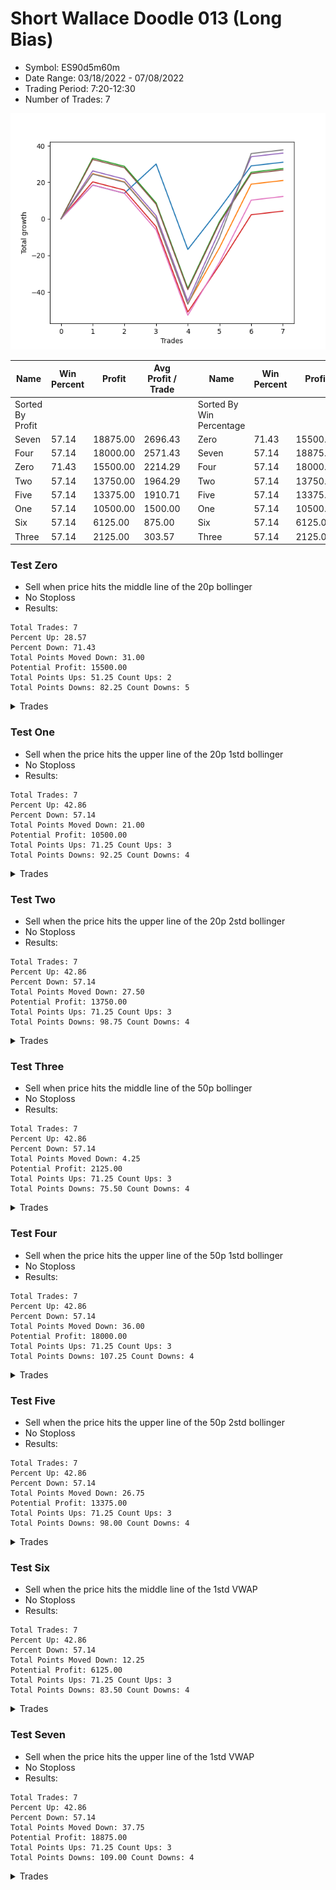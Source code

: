 # Short Wallace Doodle 013 (Long Bias)
- Symbol: ES90d5m60m
- Date Range: 03/18/2022 - 07/08/2022
- Trading Period: 7:20-12:30
- Number of Trades: 7

![Plot](ShortWallaceDoodle013ES90d5m60m(LongBias).png)

| Name | Win Percent | Profit | Avg Profit / Trade |     | Name | Win Percent | Profit | Avg Profit / Trade |
| ---- | ----------- | ------ | ------------------ | --- | ---- | ----------- | ------ | ------------------ |
| Sorted By <br> Profit | | | | | Sorted By <br> Win Percentage ||||
| Seven | 57.14 | 18875.00 | 2696.43 |     | Zero | 71.43 | 15500.00 | 2214.29 |
| Four | 57.14 | 18000.00 | 2571.43 |     | Seven | 57.14 | 18875.00 | 2696.43 |
| Zero | 71.43 | 15500.00 | 2214.29 |     | Four | 57.14 | 18000.00 | 2571.43 |
| Two | 57.14 | 13750.00 | 1964.29 |     | Two | 57.14 | 13750.00 | 1964.29 |
| Five | 57.14 | 13375.00 | 1910.71 |     | Five | 57.14 | 13375.00 | 1910.71 |
| One | 57.14 | 10500.00 | 1500.00 |     | One | 57.14 | 10500.00 | 1500.00 |
| Six | 57.14 | 6125.00 | 875.00 |     | Six | 57.14 | 6125.00 | 875.00 |
| Three | 57.14 | 2125.00 | 303.57 |     | Three | 57.14 | 2125.00 | 303.57 |

### Test Zero
* Sell when price hits the middle line of the 20p bollinger
* No Stoploss
* Results:
```
Total Trades: 7
Percent Up: 28.57
Percent Down: 71.43
Total Points Moved Down: 31.00
Potential Profit: 15500.00
Total Points Ups: 51.25 Count Ups: 2
Total Points Downs: 82.25 Count Downs: 5
```

<details><summary>Trades</summary>

<code>In: 2022-04-06 11:05:00		Out: 2022-04-06 11:08:10		Total Position Time: 03:10		Total Move Down: 18.50		Total to Date: 18.50</code> <br />
<code>In: 2022-04-13 08:05:00		Out: 2022-04-13 09:05:55		Total Position Time: 60:55		Total Move Down: -4.50		Total to Date: 14.00</code> <br />
<code>In: 2022-04-25 11:35:00		Out: 2022-04-25 12:07:15		Total Position Time: 32:15		Total Move Down: 16.00		Total to Date: 30.00</code> <br />
<code>In: 2022-05-04 11:55:00		Out: 2022-05-04 12:46:00		Total Position Time: 51:00		Total Move Down: -46.75		Total to Date: -16.75</code> <br />
<code>In: 2022-05-19 08:50:00		Out: 2022-05-19 09:21:05		Total Position Time: 31:05		Total Move Down: 22.25		Total to Date: 5.50</code> <br />
<code>In: 2022-05-19 12:05:00		Out: 2022-05-19 12:18:20		Total Position Time: 13:20		Total Move Down: 23.50		Total to Date: 29.00</code> <br />
<code>In: 2022-07-06 11:45:00		Out: 2022-07-06 12:45:55		Total Position Time: 60:55		Total Move Down: 2.00		Total to Date: 31.00</code> <br />


</details>

### Test One
* Sell when the price hits the upper line of the 20p 1std bollinger
* No Stoploss
* Results:
```
Total Trades: 7
Percent Up: 42.86
Percent Down: 57.14
Total Points Moved Down: 21.00
Potential Profit: 10500.00
Total Points Ups: 71.25 Count Ups: 3
Total Points Downs: 92.25 Count Downs: 4
```

<details><summary>Trades</summary>

<code>In: 2022-04-06 11:05:00		Out: 2022-04-06 11:09:45		Total Position Time: 04:45		Total Move Down: 24.75		Total to Date: 24.75</code> <br />
<code>In: 2022-04-13 08:05:00		Out: 2022-04-13 09:05:55		Total Position Time: 60:55		Total Move Down: -4.50		Total to Date: 20.25</code> <br />
<code>In: 2022-04-25 11:35:00		Out: 2022-04-25 12:35:55		Total Position Time: 60:55		Total Move Down: -20.00		Total to Date: 0.25</code> <br />
<code>In: 2022-05-04 11:55:00		Out: 2022-05-04 12:46:00		Total Position Time: 51:00		Total Move Down: -46.75		Total to Date: -46.50</code> <br />
<code>In: 2022-05-19 08:50:00		Out: 2022-05-19 09:40:30		Total Position Time: 50:30		Total Move Down: 30.75		Total to Date: -15.75</code> <br />
<code>In: 2022-05-19 12:05:00		Out: 2022-05-19 12:24:50		Total Position Time: 19:50		Total Move Down: 34.75		Total to Date: 19.00</code> <br />
<code>In: 2022-07-06 11:45:00		Out: 2022-07-06 12:45:55		Total Position Time: 60:55		Total Move Down: 2.00		Total to Date: 21.00</code> <br />


</details>

### Test Two
* Sell when the price hits the upper line of the 20p 2std bollinger
* No Stoploss
* Results:
```
Total Trades: 7
Percent Up: 42.86
Percent Down: 57.14
Total Points Moved Down: 27.50
Potential Profit: 13750.00
Total Points Ups: 71.25 Count Ups: 3
Total Points Downs: 98.75 Count Downs: 4
```

<details><summary>Trades</summary>

<code>In: 2022-04-06 11:05:00		Out: 2022-04-06 11:15:15		Total Position Time: 10:15		Total Move Down: 33.25		Total to Date: 33.25</code> <br />
<code>In: 2022-04-13 08:05:00		Out: 2022-04-13 09:05:55		Total Position Time: 60:55		Total Move Down: -4.50		Total to Date: 28.75</code> <br />
<code>In: 2022-04-25 11:35:00		Out: 2022-04-25 12:35:55		Total Position Time: 60:55		Total Move Down: -20.00		Total to Date: 8.75</code> <br />
<code>In: 2022-05-04 11:55:00		Out: 2022-05-04 12:46:00		Total Position Time: 51:00		Total Move Down: -46.75		Total to Date: -38.00</code> <br />
<code>In: 2022-05-19 08:50:00		Out: 2022-05-19 09:50:55		Total Position Time: 60:55		Total Move Down: 36.50		Total to Date: -1.50</code> <br />
<code>In: 2022-05-19 12:05:00		Out: 2022-05-19 12:46:00		Total Position Time: 41:00		Total Move Down: 27.00		Total to Date: 25.50</code> <br />
<code>In: 2022-07-06 11:45:00		Out: 2022-07-06 12:45:55		Total Position Time: 60:55		Total Move Down: 2.00		Total to Date: 27.50</code> <br />


</details>

### Test Three
* Sell when price hits the middle line of the 50p bollinger
* No Stoploss
* Results:
```
Total Trades: 7
Percent Up: 42.86
Percent Down: 57.14
Total Points Moved Down: 4.25
Potential Profit: 2125.00
Total Points Ups: 71.25 Count Ups: 3
Total Points Downs: 75.50 Count Downs: 4
```

<details><summary>Trades</summary>

<code>In: 2022-04-06 11:05:00		Out: 2022-04-06 11:08:35		Total Position Time: 03:35		Total Move Down: 20.25		Total to Date: 20.25</code> <br />
<code>In: 2022-04-13 08:05:00		Out: 2022-04-13 09:05:55		Total Position Time: 60:55		Total Move Down: -4.50		Total to Date: 15.75</code> <br />
<code>In: 2022-04-25 11:35:00		Out: 2022-04-25 12:35:55		Total Position Time: 60:55		Total Move Down: -20.00		Total to Date: -4.25</code> <br />
<code>In: 2022-05-04 11:55:00		Out: 2022-05-04 12:46:00		Total Position Time: 51:00		Total Move Down: -46.75		Total to Date: -51.00</code> <br />
<code>In: 2022-05-19 08:50:00		Out: 2022-05-19 09:37:05		Total Position Time: 47:05		Total Move Down: 25.75		Total to Date: -25.25</code> <br />
<code>In: 2022-05-19 12:05:00		Out: 2022-05-19 12:21:15		Total Position Time: 16:15		Total Move Down: 27.50		Total to Date: 2.25</code> <br />
<code>In: 2022-07-06 11:45:00		Out: 2022-07-06 12:45:55		Total Position Time: 60:55		Total Move Down: 2.00		Total to Date: 4.25</code> <br />


</details>

### Test Four
* Sell when the price hits the upper line of the 50p 1std bollinger
* No Stoploss
* Results:
```
Total Trades: 7
Percent Up: 42.86
Percent Down: 57.14
Total Points Moved Down: 36.00
Potential Profit: 18000.00
Total Points Ups: 71.25 Count Ups: 3
Total Points Downs: 107.25 Count Downs: 4
```

<details><summary>Trades</summary>

<code>In: 2022-04-06 11:05:00		Out: 2022-04-06 11:11:20		Total Position Time: 06:20		Total Move Down: 26.25		Total to Date: 26.25</code> <br />
<code>In: 2022-04-13 08:05:00		Out: 2022-04-13 09:05:55		Total Position Time: 60:55		Total Move Down: -4.50		Total to Date: 21.75</code> <br />
<code>In: 2022-04-25 11:35:00		Out: 2022-04-25 12:35:55		Total Position Time: 60:55		Total Move Down: -20.00		Total to Date: 1.75</code> <br />
<code>In: 2022-05-04 11:55:00		Out: 2022-05-04 12:46:00		Total Position Time: 51:00		Total Move Down: -46.75		Total to Date: -45.00</code> <br />
<code>In: 2022-05-19 08:50:00		Out: 2022-05-19 09:45:45		Total Position Time: 55:45		Total Move Down: 38.50		Total to Date: -6.50</code> <br />
<code>In: 2022-05-19 12:05:00		Out: 2022-05-19 12:30:05		Total Position Time: 25:05		Total Move Down: 40.50		Total to Date: 34.00</code> <br />
<code>In: 2022-07-06 11:45:00		Out: 2022-07-06 12:45:55		Total Position Time: 60:55		Total Move Down: 2.00		Total to Date: 36.00</code> <br />


</details>

### Test Five
* Sell when the price hits the upper line of the 50p 2std bollinger
* No Stoploss
* Results:
```
Total Trades: 7
Percent Up: 42.86
Percent Down: 57.14
Total Points Moved Down: 26.75
Potential Profit: 13375.00
Total Points Ups: 71.25 Count Ups: 3
Total Points Downs: 98.00 Count Downs: 4
```

<details><summary>Trades</summary>

<code>In: 2022-04-06 11:05:00		Out: 2022-04-06 11:15:05		Total Position Time: 10:05		Total Move Down: 32.50		Total to Date: 32.50</code> <br />
<code>In: 2022-04-13 08:05:00		Out: 2022-04-13 09:05:55		Total Position Time: 60:55		Total Move Down: -4.50		Total to Date: 28.00</code> <br />
<code>In: 2022-04-25 11:35:00		Out: 2022-04-25 12:35:55		Total Position Time: 60:55		Total Move Down: -20.00		Total to Date: 8.00</code> <br />
<code>In: 2022-05-04 11:55:00		Out: 2022-05-04 12:46:00		Total Position Time: 51:00		Total Move Down: -46.75		Total to Date: -38.75</code> <br />
<code>In: 2022-05-19 08:50:00		Out: 2022-05-19 09:50:55		Total Position Time: 60:55		Total Move Down: 36.50		Total to Date: -2.25</code> <br />
<code>In: 2022-05-19 12:05:00		Out: 2022-05-19 12:46:00		Total Position Time: 41:00		Total Move Down: 27.00		Total to Date: 24.75</code> <br />
<code>In: 2022-07-06 11:45:00		Out: 2022-07-06 12:45:55		Total Position Time: 60:55		Total Move Down: 2.00		Total to Date: 26.75</code> <br />


</details>

### Test Six
* Sell when the price hits the middle line of the 1std VWAP
* No Stoploss
* Results:
```
Total Trades: 7
Percent Up: 42.86
Percent Down: 57.14
Total Points Moved Down: 12.25
Potential Profit: 6125.00
Total Points Ups: 71.25 Count Ups: 3
Total Points Downs: 83.50 Count Downs: 4
```

<details><summary>Trades</summary>

<code>In: 2022-04-06 11:05:00		Out: 2022-04-06 11:08:10		Total Position Time: 03:10		Total Move Down: 18.50		Total to Date: 18.50</code> <br />
<code>In: 2022-04-13 08:05:00		Out: 2022-04-13 09:05:55		Total Position Time: 60:55		Total Move Down: -4.50		Total to Date: 14.00</code> <br />
<code>In: 2022-04-25 11:35:00		Out: 2022-04-25 12:35:55		Total Position Time: 60:55		Total Move Down: -20.00		Total to Date: -6.00</code> <br />
<code>In: 2022-05-04 11:55:00		Out: 2022-05-04 12:46:00		Total Position Time: 51:00		Total Move Down: -46.75		Total to Date: -52.75</code> <br />
<code>In: 2022-05-19 08:50:00		Out: 2022-05-19 09:39:15		Total Position Time: 49:15		Total Move Down: 29.00		Total to Date: -23.75</code> <br />
<code>In: 2022-05-19 12:05:00		Out: 2022-05-19 12:24:45		Total Position Time: 19:45		Total Move Down: 34.00		Total to Date: 10.25</code> <br />
<code>In: 2022-07-06 11:45:00		Out: 2022-07-06 12:45:55		Total Position Time: 60:55		Total Move Down: 2.00		Total to Date: 12.25</code> <br />


</details>

### Test Seven
* Sell when the price hits the upper line of the 1std VWAP
* No Stoploss
* Results:
```
Total Trades: 7
Percent Up: 42.86
Percent Down: 57.14
Total Points Moved Down: 37.75
Potential Profit: 18875.00
Total Points Ups: 71.25 Count Ups: 3
Total Points Downs: 109.00 Count Downs: 4
```

<details><summary>Trades</summary>

<code>In: 2022-04-06 11:05:00		Out: 2022-04-06 11:09:40		Total Position Time: 04:40		Total Move Down: 24.50		Total to Date: 24.50</code> <br />
<code>In: 2022-04-13 08:05:00		Out: 2022-04-13 09:05:55		Total Position Time: 60:55		Total Move Down: -4.50		Total to Date: 20.00</code> <br />
<code>In: 2022-04-25 11:35:00		Out: 2022-04-25 12:35:55		Total Position Time: 60:55		Total Move Down: -20.00		Total to Date: 0.00</code> <br />
<code>In: 2022-05-04 11:55:00		Out: 2022-05-04 12:46:00		Total Position Time: 51:00		Total Move Down: -46.75		Total to Date: -46.75</code> <br />
<code>In: 2022-05-19 08:50:00		Out: 2022-05-19 09:50:55		Total Position Time: 60:55		Total Move Down: 36.50		Total to Date: -10.25</code> <br />
<code>In: 2022-05-19 12:05:00		Out: 2022-05-19 12:42:25		Total Position Time: 37:25		Total Move Down: 46.00		Total to Date: 35.75</code> <br />
<code>In: 2022-07-06 11:45:00		Out: 2022-07-06 12:45:55		Total Position Time: 60:55		Total Move Down: 2.00		Total to Date: 37.75</code> <br />


</details>